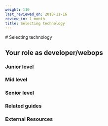 ```yaml
---
weight: 110
last_reviewed_on: 2018-11-16
review_in: 1 month
title: Selecting technology
---
```


# Selecting technology

## Your role as developer/webops

### Junior level

### Mid level

### Senior level

### Related guides

### External Resources
